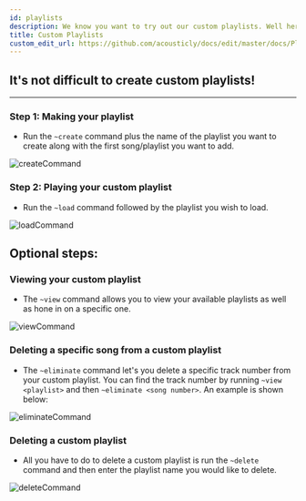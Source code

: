 ```yaml
---
id: playlists
description: We know you want to try out our custom playlists. Well here's how!
title: Custom Playlists
custom_edit_url: https://github.com/acousticly/docs/edit/master/docs/Playlists.md
---
```


## It's not difficult to create custom playlists!
---
### Step 1: Making your playlist
- Run the `~create` command plus the name of the playlist you want to create along with the first song/playlist you want to add.

![createCommand](/img/docs/playlists/create-playlist.webp)

### Step 2: Playing your custom playlist
- Run the `~load` command followed by the playlist you wish to load.

![loadCommand](/img/docs/playlists/load-playlist.webp)

## Optional steps:

### Viewing your custom playlist

- The `~view` command allows you to view your available playlists as well as hone in on a specific one.

![viewCommand](/img/docs/playlists/view-playlist.webp)

### Deleting a specific song from a custom playlist

- The `~eliminate` command let's you delete a specific track number from your custom playlist. You can find the track number by running `~view <playlist>` and then `~eliminate <song number>`. An example is shown below:

![eliminateCommand](/img/docs/playlists/eliminate-playlist.webp)

### Deleting a custom playlist

- All you have to do to delete a custom playlist is run the `~delete` command and then enter the playlist name you would like to delete.

![deleteCommand](/img/docs/playlists/delete-playlist.webp)